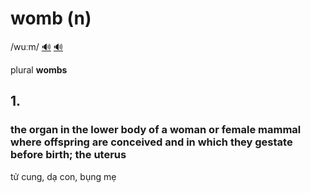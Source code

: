 # womb (n)

/wuːm/ [🔊](https://www.oxfordlearnersdictionaries.com/media/english/uk_pron/w/wom/womb_/womb__gb_1.mp3) [🔊](https://www.oxfordlearnersdictionaries.com/media/english/us_pron/w/wom/womb_/womb__us_1.mp3)

plural **wombs**

## 1.

### the organ in the lower body of a woman or female mammal where offspring are conceived and in which they gestate before birth; the uterus

tử cung, dạ con, bụng mẹ